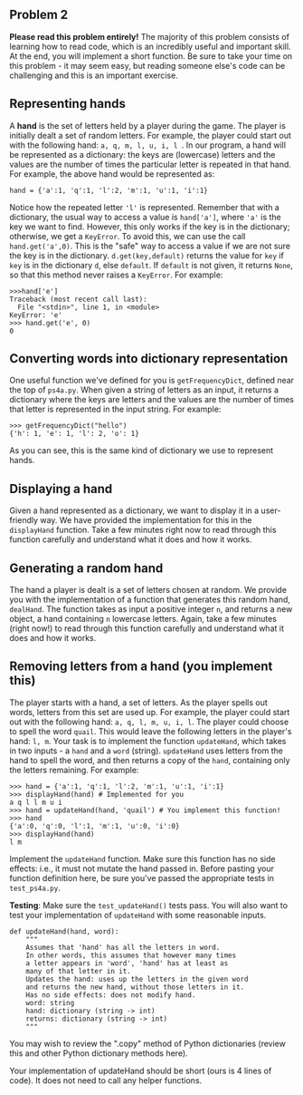 ## Problem 2

**Please read this problem entirely!** The majority of this problem consists of learning how to read code, which is an incredibly useful and important skill. At the end, you will implement a short function. Be sure to take your time on this problem - it may seem easy, but reading someone else's code can be challenging and this is an important exercise.

## Representing hands

A **hand** is the set of letters held by a player during the game. The player is initially dealt a set of random letters. For example, the player could start out with the following hand: ```a, q, m, l, u, i, l ```. In our program, a hand will be represented as a dictionary: the keys are (lowercase) letters and the values are the number of times the particular letter is repeated in that hand. For example, the above hand would be represented as:

```hand = {'a':1, 'q':1, 'l':2, 'm':1, 'u':1, 'i':1}```
 
Notice how the repeated letter ```'l'``` is represented. Remember that with a dictionary, the usual way to access a value 
is ```hand['a']```, where ```'a'``` is the key we want to find. However, this only works if the key is in the 
dictionary; otherwise, we get a ```KeyError```. To avoid this, we can use the call ```hand.get('a',0)```. This is 
the "safe" way to access a value if we are not sure the key is in the dictionary. ```d.get(key,default)``` returns 
the value for ```key``` if ```key``` is in the dictionary ```d```, else ```default```. If ```default``` is not 
given, it returns ```None```, so that this method never raises a ```KeyError```. For example:

```
>>>hand['e']
Traceback (most recent call last):
  File "<stdin>", line 1, in <module>
KeyError: 'e'
>>> hand.get('e', 0)
0
```

## Converting words into dictionary representation

One useful function we've defined for you is ```getFrequencyDict```, defined near the top of ```ps4a.py```. When given a 
string of letters as an input, it returns a dictionary where the keys are letters and the values are the number of
times that letter is represented in the input string. For example:

```
>>> getFrequencyDict("hello")
{'h': 1, 'e': 1, 'l': 2, 'o': 1}
```

As you can see, this is the same kind of dictionary we use to represent hands.

## Displaying a hand

Given a hand represented as a dictionary, we want to display it in a user-friendly way. We have provided the implementation 
for this in the ```displayHand``` function. Take a few minutes right now to read through this function carefully and 
understand what it does and how it works.

## Generating a random hand

The hand a player is dealt is a set of letters chosen at random. We provide you with the implementation of a function that 
generates this random hand, ```dealHand```. The function takes as input a positive integer ```n```, and returns a new object, 
a hand containing ```n``` lowercase letters. Again, take a few minutes (right now!) to read through this function 
carefully and understand what it does and how it works.

## Removing letters from a hand (you implement this)

The player starts with a hand, a set of letters. As the player spells out words, letters from this set are used up. 
For example, the player could start out with the following hand: ```a, q, l, m, u, i, l```. The player could choose to 
spell the word ```quail```. This would leave the following letters in the player's hand: ```l, m```. Your task is to 
implement the function ```updateHand```, which takes in two inputs - a ```hand``` and a ```word``` (string). ```updateHand```
uses letters from the hand to spell the word, and then returns a copy of the ```hand```, containing only the letters 
remaining. For example:

```
>>> hand = {'a':1, 'q':1, 'l':2, 'm':1, 'u':1, 'i':1}
>>> displayHand(hand) # Implemented for you
a q l l m u i
>>> hand = updateHand(hand, 'quail') # You implement this function!
>>> hand
{'a':0, 'q':0, 'l':1, 'm':1, 'u':0, 'i':0}
>>> displayHand(hand)
l m  
```

Implement the ```updateHand``` function. Make sure this function has no side effects: i.e., it must not mutate the hand 
passed in. Before pasting your function definition here, be sure you've passed the appropriate tests in ```test_ps4a.py```.

**Testing**: Make sure the ```test_updateHand()``` tests pass. You will also want to test your implementation of 
```updateHand``` with some reasonable inputs.

```
def updateHand(hand, word):
    """
    Assumes that 'hand' has all the letters in word.
    In other words, this assumes that however many times
    a letter appears in 'word', 'hand' has at least as
    many of that letter in it. 
    Updates the hand: uses up the letters in the given word
    and returns the new hand, without those letters in it.
    Has no side effects: does not modify hand.
    word: string
    hand: dictionary (string -> int)    
    returns: dictionary (string -> int)
    """
```

You may wish to review the ".copy" method of Python dictionaries (review this and other Python dictionary methods here).

Your implementation of updateHand should be short (ours is 4 lines of code). It does not need to call any helper functions.
